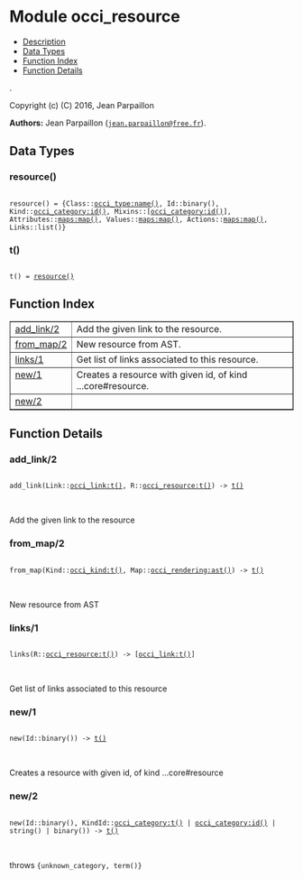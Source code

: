 

# Module occi_resource #
* [Description](#description)
* [Data Types](#types)
* [Function Index](#index)
* [Function Details](#functions)

.

Copyright (c) (C) 2016, Jean Parpaillon

__Authors:__ Jean Parpaillon ([`jean.parpaillon@free.fr`](mailto:jean.parpaillon@free.fr)).

<a name="types"></a>

## Data Types ##




### <a name="type-resource">resource()</a> ###


<pre><code>
resource() = {Class::<a href="occi_type.md#type-name">occi_type:name()</a>, Id::binary(), Kind::<a href="occi_category.md#type-id">occi_category:id()</a>, Mixins::[<a href="occi_category.md#type-id">occi_category:id()</a>], Attributes::<a href="maps.md#type-map">maps:map()</a>, Values::<a href="maps.md#type-map">maps:map()</a>, Actions::<a href="maps.md#type-map">maps:map()</a>, Links::list()}
</code></pre>




### <a name="type-t">t()</a> ###


<pre><code>
t() = <a href="#type-resource">resource()</a>
</code></pre>

<a name="index"></a>

## Function Index ##


<table width="100%" border="1" cellspacing="0" cellpadding="2" summary="function index"><tr><td valign="top"><a href="#add_link-2">add_link/2</a></td><td>Add the given link to the resource.</td></tr><tr><td valign="top"><a href="#from_map-2">from_map/2</a></td><td>New resource from AST.</td></tr><tr><td valign="top"><a href="#links-1">links/1</a></td><td>Get list of links associated to this resource.</td></tr><tr><td valign="top"><a href="#new-1">new/1</a></td><td>Creates a resource with given id, of kind ...core#resource.</td></tr><tr><td valign="top"><a href="#new-2">new/2</a></td><td></td></tr></table>


<a name="functions"></a>

## Function Details ##

<a name="add_link-2"></a>

### add_link/2 ###

<pre><code>
add_link(Link::<a href="occi_link.md#type-t">occi_link:t()</a>, R::<a href="occi_resource.md#type-t">occi_resource:t()</a>) -&gt; <a href="#type-t">t()</a>
</code></pre>
<br />

Add the given link to the resource

<a name="from_map-2"></a>

### from_map/2 ###

<pre><code>
from_map(Kind::<a href="occi_kind.md#type-t">occi_kind:t()</a>, Map::<a href="occi_rendering.md#type-ast">occi_rendering:ast()</a>) -&gt; <a href="#type-t">t()</a>
</code></pre>
<br />

New resource from AST

<a name="links-1"></a>

### links/1 ###

<pre><code>
links(R::<a href="occi_resource.md#type-t">occi_resource:t()</a>) -&gt; [<a href="occi_link.md#type-t">occi_link:t()</a>]
</code></pre>
<br />

Get list of links associated to this resource

<a name="new-1"></a>

### new/1 ###

<pre><code>
new(Id::binary()) -&gt; <a href="#type-t">t()</a>
</code></pre>
<br />

Creates a resource with given id, of kind ...core#resource

<a name="new-2"></a>

### new/2 ###

<pre><code>
new(Id::binary(), KindId::<a href="occi_category.md#type-t">occi_category:t()</a> | <a href="occi_category.md#type-id">occi_category:id()</a> | string() | binary()) -&gt; <a href="#type-t">t()</a>
</code></pre>
<br />

throws `{unknown_category, term()}`

